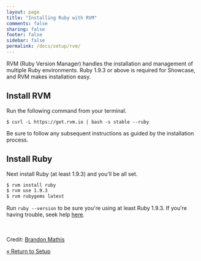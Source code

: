 ```yaml
---
layout: page
title: "Installing Ruby with RVM"
comments: false
sharing: false
footer: false
sidebar: false
permalink: /docs/setup/rvm/
---
```

RVM (Ruby Version Manager) handles the installation and management of multiple Ruby environments. Ruby 1.9.3 or above is required for Showcase, and RVM makes installation easy.

## Install RVM

Run the following command from your terminal.

`$ curl -L https://get.rvm.io | bash -s stable --ruby`

Be sure to follow any subsequent instructions as guided by the installation process.

## Install Ruby

Next install Ruby (at least 1.9.3) and you'll be all set.

~~~bash
$ rvm install ruby
$ rvm use 1.9.3
$ rvm rubygems latest
~~~

Run `ruby --version` to be sure you're using at least Ruby 1.9.3. If you're having trouble, seek help [here](https://rvm.io/support).

<br><br>
Credit: [Brandon Mathis](https://github.com/imathis/)

[&laquo; Return to Setup](/docs/setup/)
